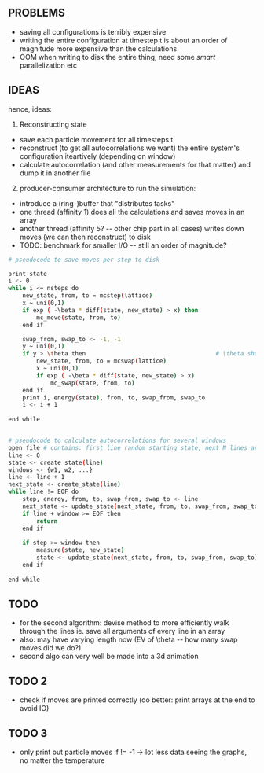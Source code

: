 ## PROBLEMS

- saving all configurations is terribly expensive
- writing the entire configuration at timestep t is 
  about an order of magnitude more expensive than the calculations
- OOM when writing to disk the entire thing, need some _smart_
  parallelization etc

## IDEAS
hence, ideas:


1. Reconstructing state 
- save each particle movement for all timesteps t
- reconstruct (to get all autocorrelations we want) the entire
  system's configuration iteartively (depending on window)
- calculate autocorrelation (and other measurements for that matter)
  and dump it in another file


2. producer-consumer architecture to run the simulation:
- introduce a (ring-)buffer that "distributes tasks"
- one thread (affinity 1) does all the calculations and saves moves in an array
- another thread (affinity 5? -- other chip part in all cases)
  writes down moves (we can then reconstruct) to disk
- TODO: benchmark for smaller I/O -- still an order of magnitude?


```bash
# pseudocode to save moves per step to disk

print state
i <- 0
while i <= nsteps do
    new_state, from, to = mcstep(lattice)
    x ~ uni(0,1)
    if exp ( -\beta * diff(state, new_state) > x) then
        mc_move(state, from, to)
    end if

    swap_from, swap_to <- -1, -1
    y ~ uni(0,1)
    if y > \theta then                                     # \theta should be tuned
        new_state, from, to = mcswap(lattice)
        x ~ uni(0,1)
        if exp ( -\beta * diff(state, new_state) > x)
            mc_swap(state, from, to)
    end if  
    print i, energy(state), from, to, swap_from, swap_to
    i <- i + 1
    
end while


# pseudocode to calculate autocorrelations for several windows
open file # contains: first line random starting state, next N lines are MC steps
line <- 0
state <- create_state(line)
windows <- {w1, w2, ...}
line <- line + 1
next_state <- create_state(line)
while line != EOF do
    step, energy, from, to, swap_from, swap_to <- line
    next_state <- update_state(next_state, from, to, swap_from, swap_to) # would probably better have a solo-loop
    if line + window >= EOF then
        return
    end if
    
    if step >= window then
        measure(state, new_state)
        state <- update_state(next_state, from, to, swap_from, swap_to) # get right indices here
    end if
        
end while

```


## TODO
- for the second algorithm: devise method to more efficiently walk through the lines
  ie. save all arguments of every line in an array
- also: may have varying length now (EV of \theta -- how many swap moves did we do?)
- second algo can very well be made into a 3d animation


## TODO 2
- check if moves are printed correctly (do better: print arrays at the end to avoid IO)

## TODO 3
- only print out particle moves if != -1 -> lot less data seeing the graphs, no matter the temperature
